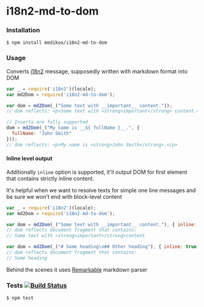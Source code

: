 # i18n2-md-to-dom

### Installation

	$ npm install medikoo/i18n2-md-to-dom

### Usage

Converts [i18n2](https://github.com/medikoo/i18n2#i18n2) message, supposedly written with markdown format into DOM


```javascript
var _ = require('i18n2')(locale);
var md2Dom = require('i18n2-md-to-dom');

var dom = md2Dom(_("Some text with __important__ content."));
// dom reflects: <p>Some text with <strong>important</strong> content.</p>

// Inserts are fully supported
dom = md2Dom(_("My name is __${ fullName }__.", {
  fullName: "John Smith"
}));
// dom reflects: <p>My name is <strong>John Smith</strong>.</p>
```

#### Inline level output

Additionally `inline` option is supported, it'll output DOM for first element that contains strictly inline content.

It's helpful when we want to resolve texts for simple one line messages and be sure we won't end with block-level content

```javascript
var _ = require('i18n2')(locale);
var md2Dom = require('i18n2-md-to-dom');

var dom = md2Dom(_("Some text with __important__ content."), { inline: true });
// dom reflects document fragment that contains:
// Some text with <strong>important</strong>content

var dom = md2Dom(_("# Some heading\n## Other heading"), { inline: true });
// dom reflects document fragment that contains:
// Some heading
```

Behind the scenes it uses [Remarkable](https://github.com/jonschlinkert/remarkable#remarkable) markdown parser

### Tests [![Build Status](https://travis-ci.org/medikoo/i18n2-md-to-dom.svg)](https://travis-ci.org/medikoo/i18n2-md-to-dom)

	$ npm test
